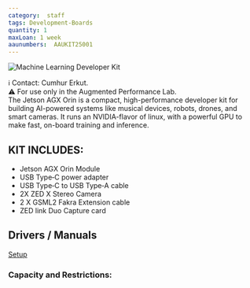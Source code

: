 ```yaml
---
category:  staff
tags: Development-Boards
quantity: 1
maxLoan: 1 week
aaunumbers:  AAUKIT25001
---
```

![Machine Learning Developer Kit](https://developer.download.nvidia.com/embedded/images/jetsonAgxOrin/getting_started/jaodk_1024px.png)

ℹ️ Contact: Cumhur Erkut. <br>⚠️ For use only in the Augmented Performance Lab. <br>The Jetson AGX Orin is a compact, high-performance developer kit for building AI-powered systems like musical devices, robots, drones, and smart cameras. It runs an NVIDIA-flavor of linux, with a powerful GPU to make fast, on-board training and inference.
## KIT INCLUDES:
-  Jetson AGX Orin Module 
-  USB Type‑C power adapter 
-  USB Type‑C to USB Type‑A cable 
- 2X ZED X Stereo Camera 
-  2 X GSML2 Fakra Extension cable 
- ZED link Duo Capture card

## Drivers / Manuals
[Setup](https://developer.nvidia.com/embedded/learn/get-started-jetson-agx-orin-devkit)



### Capacity and Restrictions:
